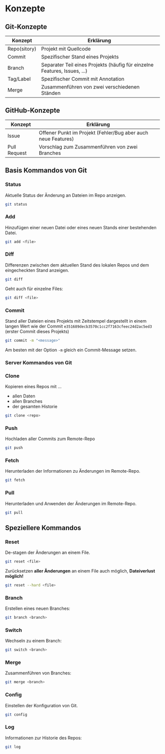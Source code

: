 # Konzepte

## Git-Konzepte

| Konzept      | Erklärung                                                                 |
| ------------ | ------------------------------------------------------------------------- |
| Repo(sitory) | Projekt mit Quellcode                                                     |
| Commit       | Spezifischer Stand eines Projekts                                         |
| Branch       | Separater Teil eines Projekts (häufig für einzelne Features, Issues, ...) |
| Tag/Label    | Spezifischer Commit mit Annotation                                        |
| Merge        | Zusammenführen von zwei verschiedenen Ständen                             |

## GitHub-Konzepte

| Konzept      | Erklärung                                                     |
| ------------ | ------------------------------------------------------------- |
| Issue        | Offener Punkt im Projekt (Fehler/Bug aber auch neue Features) |
| Pull Request | Vorschlag zum Zusammenführen von zwei Branches                |

## Basis Kommandos von Git

### Status

Aktuelle Status der Änderung an Dateien im Repo anzeigen.
```bash
git status
```

### Add

Hinzufügen einer neuen Datei oder eines neuen Stands einer bestehenden Datei.

```bash
git add <file>
```

### Diff

Differenzen zwischen dem aktuellen Stand des lokalen Repos und dem eingecheckten Stand anzeigen.
```bash
git diff
```

Geht auch für einzelne Files:
```bash
git diff <file>
```

### Commit

Stand aller Dateien eines Projekts mit Zeitstempel dargestellt in einem langen Wert wie der Commit `e351689decb3570c1cc2f7163cfeec24d2ac5ed3` (erster Commit dieses Projekts)

```bash
git commit -m "<message>"
```

Am besten mit der Option `-m` gleich ein Commit-Message setzen.

### Server Kommandos von Git

### Clone

Kopieren eines Repos mit ...
- allen Daten
- allen Branches
- der gesamten Historie

```bash
git clone <repo>
```

### Push

Hochladen aller Commits zum Remote-Repo

```bash
git push
```

### Fetch

Herunterladen der Informationen zu Änderungen im Remote-Repo.
```bash
git fetch
```

### Pull

Herunterladen und Anwenden der Änderungen im Remote-Repo.
```bash
git pull
```

## Speziellere Kommandos

### Reset

De-stagen der Änderungen an einem File.
```bash
git reset <file>
```

Zurücksetzen **aller Änderungen** an einem File auch möglich, **Dateiverlust möglich!**
```bash
git reset --hard <file>
```

### Branch

Erstellen eines neuen Branches:
```bash
git branch <branch>
```

### Switch

Wechseln zu einem Branch:
```bash
git switch <branch>
```

### Merge

Zusammenführen von Branches:
```bash
git merge <branch>
```

### Config

Einstellen der Konfiguration von Git.
```bash
git config
```

### Log

Informationen zur Historie des Repos:
```bash
git log
```


